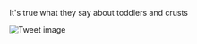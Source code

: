 It's true what they say about toddlers and crusts


![Tweet image](/asset/crosspoast/Gyo71VOa0AAEpmj.jpg)

